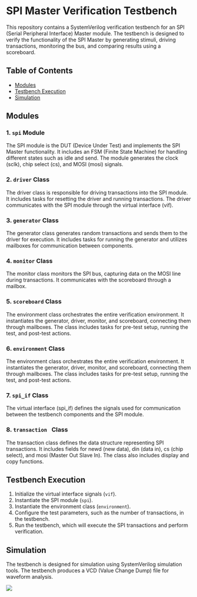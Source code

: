 # SPI Master Verification Testbench

This repository contains a SystemVerilog verification testbench for an SPI (Serial Peripheral Interface) Master module. The testbench is designed to verify the functionality of the SPI Master by generating stimuli, driving transactions, monitoring the bus, and comparing results using a scoreboard.

## Table of Contents

- [Modules](#modules)
- [Testbench Execution](#testbench-execution)
- [Simulation](#simulation)

## Modules

### 1. `spi` Module

The SPI module is the DUT (Device Under Test) and implements the SPI Master functionality. It includes an FSM (Finite State Machine) for handling different states such as idle and send. The module generates the clock (sclk), chip select (cs), and MOSI (mosi) signals.

### 2. `driver` Class

The driver class is responsible for driving transactions into the SPI module. It includes tasks for resetting the driver and running transactions. The driver communicates with the SPI module through the virtual interface (vif).

### 3. `generator` Class

The generator class generates random transactions and sends them to the driver for execution. It includes tasks for running the generator and utilizes mailboxes for communication between components.

### 4. `monitor` Class

The monitor class monitors the SPI bus, capturing data on the MOSI line during transactions. It communicates with the scoreboard through a mailbox.

### 5. `scoreboard` Class

The environment class orchestrates the entire verification environment. It instantiates the generator, driver, monitor, and scoreboard, connecting them through mailboxes. The class includes tasks for pre-test setup, running the test, and post-test actions.

### 6. `environment` Class

The environment class orchestrates the entire verification environment. It instantiates the generator, driver, monitor, and scoreboard, connecting them through mailboxes. The class includes tasks for pre-test setup, running the test, and post-test actions.

### 7. `spi_if` Class

The virtual interface (spi_if) defines the signals used for communication between the testbench components and the SPI module.

### 8. `transaction ` Class

The transaction class defines the data structure representing SPI transactions. It includes fields for newd (new data), din (data in), cs (chip select), and mosi (Master Out Slave In). The class also includes display and copy functions.

## Testbench Execution

1. Initialize the virtual interface signals (`vif`).
2. Instantiate the SPI module (`spi`).
3. Instantiate the environment class (`environment`).
4. Configure the test parameters, such as the number of transactions, in the testbench.
5. Run the testbench, which will execute the SPI transactions and perform verification.

## Simulation

The testbench is designed for simulation using SystemVerilog simulation tools. The testbench produces a VCD (Value Change Dump) file for waveform analysis.

<img src="https://github.com/satwikkamath/SPI_Master_Verification/assets/107809929/63676325-e40a-4d04-9960-1810fede2663">

